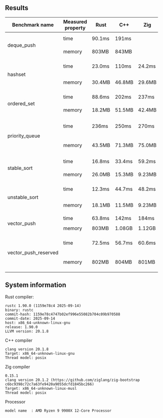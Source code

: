 ## Results

<table>
    <thead>
        <tr>
            <th>Benchmark name</th>
            <th>Measured property</th>
            <th>Rust</th>
            <th>C++</th>
            <th>Zig</th>
            <th>Ratio</th>
            <th>Winner</th>
            <th>Benchmark description</th>
            <th>Comment on result</th>
        </tr>
    </thead>
        <tr>
            <td rowspan=2>deque_push</td>
            <td>time</td>
            <td>90.1ms</td>
            <td>191ms</td>
            <td></td>
            <td>2.1x</td>
            <td>Rust</td>
            <td rowspan=2>100M push of u64 numbers in VecDeque and deque</td>
            <td rowspan=2></td>
        </tr>
        <tr>
            <td>memory</td>
            <td>803MB</td>
            <td>843MB</td>
            <td></td>
            <td>1x</td>
            <td>Rust</td>
        </tr>
        <tr>
            <td rowspan=2>hashset</td>
            <td>time</td>
            <td>23.0ms</td>
            <td>110ms</td>
            <td>24.2ms</td>
            <td>4.8x</td>
            <td>Rust</td>
            <td rowspan=2>1M insert of random u64 numbers in HashSet and unordered_set</td>
            <td rowspan=2>Rust uses Swiss table for its HashSet implementation, so it is faster</td>
        </tr>
        <tr>
            <td>memory</td>
            <td>30.4MB</td>
            <td>46.8MB</td>
            <td>29.6MB</td>
            <td>1.5x</td>
            <td>Rust</td>
        </tr>
        <tr>
            <td rowspan=2>ordered_set</td>
            <td>time</td>
            <td>88.6ms</td>
            <td>202ms</td>
            <td>237ms</td>
            <td>2.3x</td>
            <td>Rust</td>
            <td rowspan=2>1M insert of random u64 numbers in BtreeSet and set</td>
            <td rowspan=2></td>
        </tr>
        <tr>
            <td>memory</td>
            <td>18.2MB</td>
            <td>51.5MB</td>
            <td>42.4MB</td>
            <td>2.8x</td>
            <td>Rust</td>
        </tr>
        <tr>
            <td rowspan=2>priority_queue</td>
            <td>time</td>
            <td>236ms</td>
            <td>250ms</td>
            <td>270ms</td>
            <td>1.1x</td>
            <td>Rust</td>
            <td rowspan=2>5M push-push-pop operation of random u64 numbers in BinaryHeap and priority_queue</td>
            <td rowspan=2></td>
        </tr>
        <tr>
            <td>memory</td>
            <td>43.5MB</td>
            <td>71.3MB</td>
            <td>75.0MB</td>
            <td>1.6x</td>
            <td>Rust</td>
        </tr>
        <tr>
            <td rowspan=2>stable_sort</td>
            <td>time</td>
            <td>16.8ms</td>
            <td>33.4ms</td>
            <td>59.2ms</td>
            <td>2x</td>
            <td>Rust</td>
            <td rowspan=2>Sort 1M random u64 numbers using sort and stable_sort</td>
            <td rowspan=2></td>
        </tr>
        <tr>
            <td>memory</td>
            <td>26.0MB</td>
            <td>15.3MB</td>
            <td>9.23MB</td>
            <td>0.6x</td>
            <td>C++</td>
        </tr>
        <tr>
            <td rowspan=2>unstable_sort</td>
            <td>time</td>
            <td>12.3ms</td>
            <td>44.7ms</td>
            <td>48.2ms</td>
            <td>3.6x</td>
            <td>Rust</td>
            <td rowspan=2>Sort 1M random u64 numbers using unstable_sort and sort</td>
            <td rowspan=2></td>
        </tr>
        <tr>
            <td>memory</td>
            <td>18.1MB</td>
            <td>11.5MB</td>
            <td>9.23MB</td>
            <td>0.6x</td>
            <td>C++</td>
        </tr>
        <tr>
            <td rowspan=2>vector_push</td>
            <td>time</td>
            <td>63.8ms</td>
            <td>142ms</td>
            <td>184ms</td>
            <td>2.2x</td>
            <td>Rust</td>
            <td rowspan=2>100M push of u64 numbers in Vec and vector</td>
            <td rowspan=2></td>
        </tr>
        <tr>
            <td>memory</td>
            <td>803MB</td>
            <td>1.08GB</td>
            <td>1.12GB</td>
            <td>1.3x</td>
            <td>Rust</td>
        </tr>
        <tr>
            <td rowspan=2>vector_push_reserved</td>
            <td>time</td>
            <td>72.5ms</td>
            <td>56.7ms</td>
            <td>60.6ms</td>
            <td>0.8x</td>
            <td>C++</td>
            <td rowspan=2>100M push of u64 numbers in Vec and vector when reserve(100M+5) is called</td>
            <td rowspan=2>The C++ compiler is able to optimize the check for the capacity in the push</td>
        </tr>
        <tr>
            <td>memory</td>
            <td>802MB</td>
            <td>804MB</td>
            <td>801MB</td>
            <td>1x</td>
            <td>Rust</td>
        </tr>
    </tbody>
</table>

## System information

Rust compiler:
```
rustc 1.90.0 (1159e78c4 2025-09-14)
binary: rustc
commit-hash: 1159e78c4747b02ef996e55082b704c09b970588
commit-date: 2025-09-14
host: x86_64-unknown-linux-gnu
release: 1.90.0
LLVM version: 20.1.8
```
C++ compiler
```
clang version 20.1.8
Target: x86_64-unknown-linux-gnu
Thread model: posix
```
Zig compiler
```
0.15.1
clang version 20.1.2 (https://github.com/ziglang/zig-bootstrap c6bc9398c72c7a63fe9420a9055dcfd1845bc266)
Target: x86_64-unknown-linux-musl
Thread model: posix
```
Processor
```
model name	: AMD Ryzen 9 9900X 12-Core Processor
```
